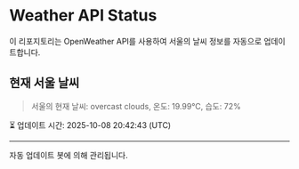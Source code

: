 
# Weather API Status

이 리포지토리는 OpenWeather API를 사용하여 서울의 날씨 정보를 자동으로 업데이트합니다.

## 현재 서울 날씨
> 서울의 현재 날씨: overcast clouds, 온도: 19.99°C, 습도: 72%

⏳ 업데이트 시간: 2025-10-08 20:42:43 (UTC)

---
자동 업데이트 봇에 의해 관리됩니다.
